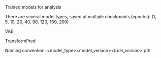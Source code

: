 Trained models for analysis

There are several model types, saved at multiple checkpoints (epochs):
(1, 5, 10, 20, 40, 90, 120, 160, 200)

VAE

TransformPred


Naming convention:
<model_type>_<epX>_<model_version>_<train_version>_<seedX>.pth

